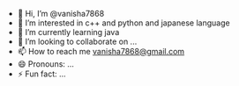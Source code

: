 - 👋 Hi, I’m @vanisha7868
- 👀 I’m interested in c++ and python and japanese language
- 🌱 I’m currently learning java
- 💞️ I’m looking to collaborate on ...
- 📫 How to reach me vanisha7868@gmail.com
- 😄 Pronouns: ...
- ⚡ Fun fact: ...

<!---
vanisha7868/vanisha7868 is a ✨ special ✨ repository because its `README.md` (this file) appears on your GitHub profile.
You can click the Preview link to take a look at your changes.
--->
